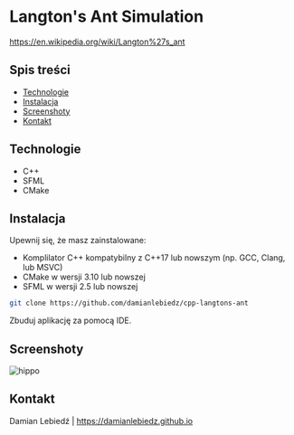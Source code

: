 # Langton's Ant Simulation
https://en.wikipedia.org/wiki/Langton%27s_ant

## Spis treści
- [Technologie](#technologie)
- [Instalacja](#instalacja)
- [Screenshoty](#screenshoty)
- [Kontakt](#kontakt)

## Technologie
- C++
- SFML
- CMake

## Instalacja
Upewnij się, że masz zainstalowane:
- Komplilator C++ kompatybilny z C++17 lub nowszym (np. GCC, Clang, lub MSVC)
- CMake w wersji 3.10 lub nowszej
- SFML w wersji 2.5 lub nowszej

```bash
git clone https://github.com/damianlebiedz/cpp-langtons-ant
```

Zbuduj aplikację za pomocą IDE.

## Screenshoty

![hippo](https://s2.ezgif.com/tmp/ezgif-2-723d9dfffe.gif)

## Kontakt
Damian Lebiedź | 
https://damianlebiedz.github.io
